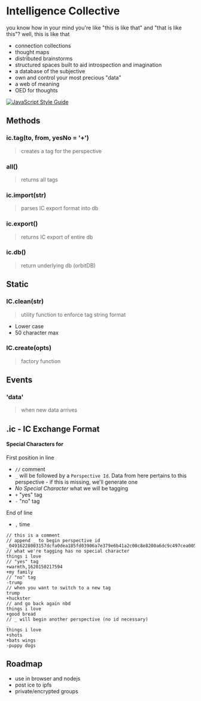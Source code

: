 # Intelligence Collective

you know how in your mind you're like "this is like that" and "that is like this"? well, this is like that

* connection collections
* thought maps
* distributed brainstorms
* structured spaces built to aid introspection and imagination
* a database of the subjective
* own and control your most precious "data"
* a web of meaning
* OED for thoughts

[![JavaScript Style Guide](https://img.shields.io/badge/code_style-standard-brightgreen.svg)](https://standardjs.com)

## Methods

### ic.tag(to, from, yesNo = '+')
> creates a tag for the perspective

### all()
> returns all tags


### ic.import(str)
> parses IC export format into db

### ic.export()
> returns IC export of entire db

### ic.db()
> return underlying db (orbitDB)

## Static

### IC.clean(str)
> utility function to enforce tag string format

* Lower case
* 50 character max

### IC.create(opts)
> factory function 

## Events

### 'data'
> when new data arrives


## .ic - IC Exchange Format

#### Special Characters for 

First position in line

* `//` comment
* `_` will be followed by a `Perspective Id`. Data from here pertains to this perspective - if this is missing, we'll generate one
* *No Special Character* what we will be tagging
* `+` "yes" tag
* `-` "no" tag

End of line

* `,` time


```
// this is a comment
// append _ to begin perspective id
_04916228003157dcfa0dea185fd03906a7e379e6b41a2c00c8e8200a6dc9c497cea0053387a1194d526b48d9f3f5f8448080aca756de8351c2589dc4a9a881014b
// what we're tagging has no special character
things i love
// "yes" tag
+warmth,1620150217594
+my family
// "no" tag
-trump
// when you want to switch to a new tag
trump
+huckster
// and go back again nbd
things i love
+good bread
// _ will begin another perspective (no id necessary)
_
things i love
+shots
+bats wings
-puppy dogs

```

## Roadmap

* use in browser and nodejs
* post ice to ipfs
* private/encrypted groups
